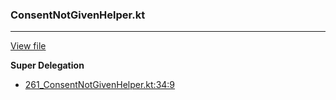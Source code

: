 ### ConsentNotGivenHelper.kt
---
[View file](../files/261_ConsentNotGivenHelper.kt)

**Super Delegation**

 - [261_ConsentNotGivenHelper.kt:34:9](../files/261_ConsentNotGivenHelper.kt#L34)
